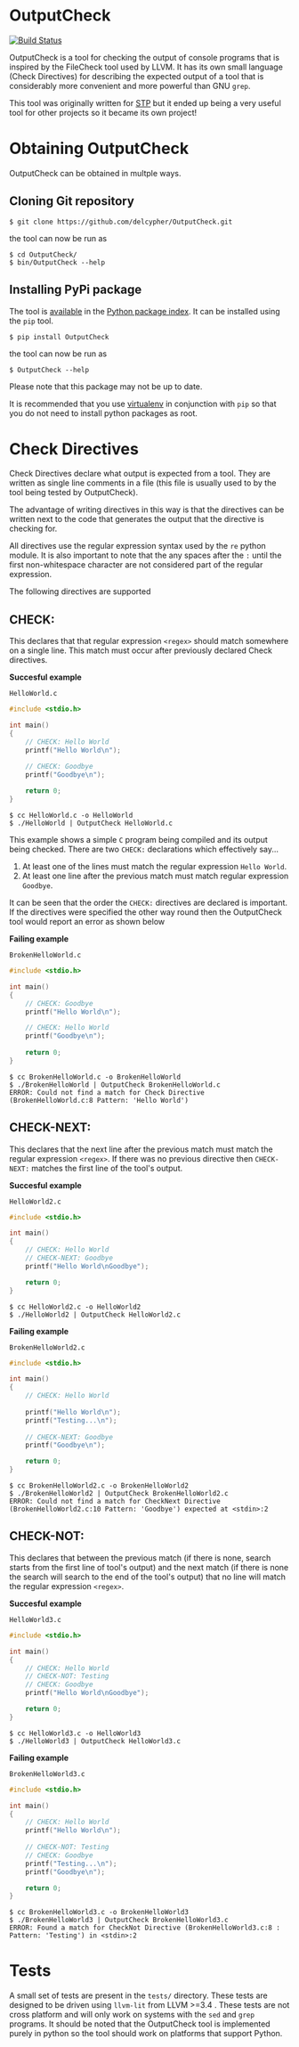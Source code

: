 OutputCheck
===========

[![Build Status](https://travis-ci.org/delcypher/OutputCheck.png?branch=master)](https://travis-ci.org/delcypher/OutputCheck)

OutputCheck is a tool for checking the output of console programs
that is inspired by the FileCheck tool used by LLVM. It has its own
small language (Check Directives) for describing the expected output of 
a tool that is considerably more convenient and more powerful than GNU ``grep``.

This tool was originally written for [STP](http://github.com/stp/stp)
but it ended up being a very useful tool for other projects so it
became its own project!

Obtaining OutputCheck
=====================

OutputCheck can be obtained in multple ways.

Cloning Git repository
----------------------

```
$ git clone https://github.com/delcypher/OutputCheck.git
```

the tool can now be run as

```
$ cd OutputCheck/
$ bin/OutputCheck --help
```

Installing PyPi package
-----------------------

The tool is [available](https://pypi.python.org/pypi/OutputCheck/) in the [Python package index](https://pypi.python.org/pypi). It can be installed using the ``pip`` tool.

```
$ pip install OutputCheck
```

the tool can now be run as

```
$ OutputCheck --help
```

Please note that this package may not be up to date.

It is recommended that you use [virtualenv](http://www.virtualenv.org/en/latest/) in conjunction with ``pip`` so that you do not need to install python packages as root.

Check Directives
================

Check Directives declare what output is expected from a tool. They are
written as single line comments in a file (this file is usually used
to by the tool being tested by OutputCheck).

The advantage of writing directives in this way is that the directives
can be written next to the code that generates the output that the directive
is checking for.

All directives use the regular expression syntax used by the ``re`` python
module. It is also important to note that the any spaces after the ``:``
until the first non-whitespace character are not considered part of the
regular expression.

The following directives are supported

CHECK: <regex>
--------------

This declares that that regular expression ``<regex>`` should match somewhere
on a single line. This match must occur after previously declared Check directives.

**Succesful example**

``HelloWorld.c``
```C
#include <stdio.h>

int main()
{
    // CHECK: Hello World
    printf("Hello World\n");

    // CHECK: Goodbye
    printf("Goodbye\n");
    
    return 0;
}
```

```
$ cc HelloWorld.c -o HelloWorld
$ ./HelloWorld | OutputCheck HelloWorld.c
```

This example shows a simple ``C`` program being compiled and its output being checked. There are two ``CHECK:`` declarations which effectively say...

1. At least one of the lines must match the regular expression ``Hello World``.
2. At least one line after the previous match must match regular expression ``Goodbye``.

It can be seen that the order the ``CHECK:`` directives are declared is important. If the directives were specified the other way round then the OutputCheck tool would report an error as shown below

**Failing example**

``BrokenHelloWorld.c``
```C
#include <stdio.h>

int main()
{
    // CHECK: Goodbye
    printf("Hello World\n");

    // CHECK: Hello World
    printf("Goodbye\n");
    
    return 0;
}
```

```
$ cc BrokenHelloWorld.c -o BrokenHelloWorld
$ ./BrokenHelloWorld | OutputCheck BrokenHelloWorld.c
ERROR: Could not find a match for Check Directive (BrokenHelloWorld.c:8 Pattern: 'Hello World')
```

CHECK-NEXT: <regex>
-------------------

This declares that the next line after the previous match must match the regular expression ``<regex>``. If there was no previous directive then ``CHECK-NEXT:`` matches the first line of the tool's output.

**Succesful example**

``HelloWorld2.c``
```C
#include <stdio.h>

int main()
{
    // CHECK: Hello World
    // CHECK-NEXT: Goodbye
    printf("Hello World\nGoodbye");

    return 0;
}
```

```
$ cc HelloWorld2.c -o HelloWorld2
$ ./HelloWorld2 | OutputCheck HelloWorld2.c
```

**Failing example**

``BrokenHelloWorld2.c``
```C
#include <stdio.h>

int main()
{
    // CHECK: Hello World
    
    printf("Hello World\n");
    printf("Testing...\n");
    
    // CHECK-NEXT: Goodbye
    printf("Goodbye\n");

    return 0;
}
```

```
$ cc BrokenHelloWorld2.c -o BrokenHelloWorld2
$ ./BrokenHelloWorld2 | OutputCheck BrokenHelloWorld2.c
ERROR: Could not find a match for CheckNext Directive (BrokenHelloWorld2.c:10 Pattern: 'Goodbye') expected at <stdin>:2
```

CHECK-NOT: <regex>
------------------

This declares that between the previous match (if there is none, search starts from the first line of tool's output) and the next match (if there is none the search will search to the end of the tool's output) that no line will match the regular expression ``<regex>``.

**Succesful example**

``HelloWorld3.c``
```C
#include <stdio.h>

int main()
{
    // CHECK: Hello World
    // CHECK-NOT: Testing
    // CHECK: Goodbye
    printf("Hello World\nGoodbye");

    return 0;
}
```

```
$ cc HelloWorld3.c -o HelloWorld3
$ ./HelloWorld3 | OutputCheck HelloWorld3.c
```

**Failing example**

``BrokenHelloWorld3.c``
```C
#include <stdio.h>

int main()
{
    // CHECK: Hello World
    printf("Hello World\n");
    
    // CHECK-NOT: Testing
    // CHECK: Goodbye
    printf("Testing...\n");
    printf("Goodbye\n");

    return 0;
}
```

```
$ cc BrokenHelloWorld3.c -o BrokenHelloWorld3
$ ./BrokenHelloWorld3 | OutputCheck BrokenHelloWorld3.c
ERROR: Found a match for CheckNot Directive (BrokenHelloWorld3.c:8 : Pattern: 'Testing') in <stdin>:2
```

Tests
=====

A small set of tests are present in the ``tests/`` directory. These tests are designed to be driven using ``llvm-lit`` from LLVM >=3.4 . These tests are not cross platform and will only work on systems with the ``sed`` and ``grep`` programs. It should be noted that the OutputCheck tool is implemented purely in python so the tool should work on platforms that support Python.
